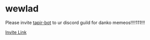 # wewlad
Please invite [tapir-bot](https://github.com/treefroog/tapir-bot) to ur discord guild for danko memeos!!!!111!!!

[Invite Link](https://discordapp.com/oauth2/authorize?client_id=173642301921296385&scope=bot&permissions=1073216575)
